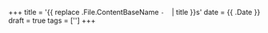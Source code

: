 +++
title = '{{ replace .File.ContentBaseName `-` ` ` | title }}s'
date = {{ .Date }}
draft = true
tags = ['']
+++